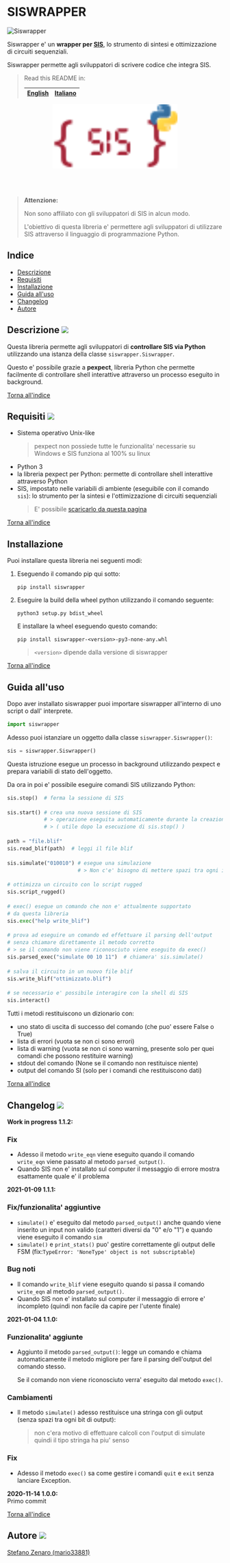 # SISWRAPPER

![Siswrapper](https://github.com/mario33881/siswrapper/workflows/Siswrapper/badge.svg)

Siswrapper e' un **wrapper per [SIS](https://jackhack96.github.io/logic-synthesis/sis.html)**, lo strumento di sintesi e ottimizzazione di circuiti sequenziali.

Siswrapper permette agli sviluppatori di scrivere codice che integra SIS.

> Read this README in:
>
> |[English](../README.md)|[Italiano](readmes/README.it.md)|
> |-|-|

<p align="center">
    <img height="150px" alt="logo" src="../images/logo.svg">
</p>

<br>

<br>


> **Attenzione:**
>
> Non sono affiliato con gli sviluppatori di SIS in alcun modo.
>
> L'obiettivo di questa libreria e' permettere agli sviluppatori di utilizzare SIS attraverso il linguaggio di programmazione Python.

## Indice
* [Descrizione](#descrizione)
* [Requisiti](#requisiti)
* [Installazione](#installazione)
* [Guida all'uso](#guida-alluso)
* [Changelog](#changelog)
* [Autore](#autore)

## Descrizione ![](https://i.imgur.com/wMdaLI0.png)
Questa libreria permette agli sviluppatori di
**controllare SIS via Python** utilizzando una istanza della classe ```siswrapper.Siswrapper```.

Questo e' possibile grazie a **pexpect**,
libreria Python che permette facilmente di controllare shell interattive
attraverso un processo eseguito in background.

[Torna all'indice](#indice)

## Requisiti ![](https://i.imgur.com/H3oBumq.png)
* Sistema operativo Unix-like
    > pexpect non possiede tutte le funzionalita' necessarie su Windows 
    > e SIS funziona al 100% su linux
* Python 3
* la libreria pexpect per Python: permette di controllare shell interattive attraverso Python
* SIS, impostato nelle variabili di ambiente (eseguibile con il comando ```sis```): lo strumento per la sintesi e l'ottimizzazione di circuiti sequenziali
    > E' possibile [scaricarlo da questa pagina](https://jackhack96.github.io/logic-synthesis/sis.html)

[Torna all'indice](#indice)

## Installazione
Puoi installare questa libreria nei seguenti modi:

1. Eseguendo il comando pip qui sotto:

    ```
    pip install siswrapper
    ```

2. Eseguire la build della wheel python utilizzando il comando seguente:

    ```
    python3 setup.py bdist_wheel
    ```

    E installare la wheel eseguendo questo comando:

    ```
    pip install siswrapper-<version>-py3-none-any.whl
    ```
    > ```<version>``` dipende dalla versione di siswrapper

[Torna all'indice](#indice)

## Guida all'uso
Dopo aver installato siswrapper puoi importare siswrapper
all'interno di uno script o dall' interprete.

```python
import siswrapper
```

Adesso puoi istanziare un oggetto dalla classe ```siswrapper.Siswrapper()```:

```python
sis = siswrapper.Siswrapper()
```
Questa istruzione esegue un processo in background utilizzando pexpect
e prepara variabili di stato dell'oggetto.

Da ora in poi e' possibile eseguire comandi SIS utilizzando Python:

```python
sis.stop()  # ferma la sessione di SIS

sis.start() # crea una nuova sessione di SIS
            # > operazione eseguita automaticamente durante la creazione della instanza 
            # > ( utile dopo la esecuzione di sis.stop() )

path = "file.blif"
sis.read_blif(path)  # leggi il file blif

sis.simulate("010010") # esegue una simulazione
                       # > Non c'e' bisogno di mettere spazi tra ogni input come su SIS!!

# ottimizza un circuito con lo script rugged
sis.script_rugged()

# exec() esegue un comando che non e' attualmente supportato
# da questa libreria
sis.exec("help write_blif")

# prova ad eseguire un comando ed effettuare il parsing dell'output
# senza chiamare direttamente il metodo corretto
# > se il comando non viene riconosciuto viene eseguito da exec()
sis.parsed_exec("simulate 00 10 11")  # chiamera' sis.simulate()

# salva il circuito in un nuovo file blif
sis.write_blif("ottimizzato.blif")

# se necessario e' possibile interagire con la shell di SIS
sis.interact()
```

Tutti i metodi restituiscono un dizionario con:
* uno stato di uscita di successo del comando (che puo' essere False o True)
* lista di errori (vuota se non ci sono errori)
* lista di warning (vuota se non ci sono warning, presente solo per quei comandi che possono restituire warning)
* stdout del comando (None se il comando non restituisce niente)
* output del comando SI (solo per i comandi che restituiscono dati)

[Torna all'indice](#indice)

## Changelog ![](https://i.imgur.com/SDKHpak.png)
**Work in progress 1.1.2:** <br>
### Fix
* Adesso il metodo ```write_eqn``` viene eseguito quando il comando ```write_eqn``` viene passato al metodo ```parsed_output()```.
* Quando SIS non e' installato sul computer il messaggio di errore mostra esattamente quale e' il problema

**2021-01-09 1.1.1:** <br>
### Fix/funzionalita' aggiuntive
* ```simulate()``` e' eseguito dal metodo ```parsed_output()```
anche quando viene inserito un input non valido (caratteri diversi da "0" e/o "1")
e quando viene eseguito il comando ```sim```
* ```simulate()``` e ```print_stats()``` puo' gestire correttamente gli output delle FSM (fix:```TypeError: 'NoneType' object is not subscriptable```)

### Bug noti
* Il comando ```write_blif``` viene eseguito quando si passa il comando ```write_eqn``` al metodo ```parsed_output()```.
* Quando SIS non e' installato sul computer il messaggio di errore e' incompleto (quindi non facile da capire per l'utente finale)

**2021-01-04 1.1.0:** <br>
### Funzionalita' aggiunte
* Aggiunto il metodo ```parsed_output()```:
  legge un comando e chiama automaticamente il metodo migliore 
  per fare il parsing dell'output del comando stesso.
  
  Se il comando non viene riconosciuto verra' eseguito dal metodo ```exec()```.

### Cambiamenti
* Il metodo ```simulate()``` adesso restituisce una stringa con gli output (senza spazi tra ogni bit di output):
    > non c'era motivo di effettuare calcoli con l'output di simulate
    > quindi il tipo stringa ha piu' senso

### Fix
* Adesso il metodo ```exec()``` sa come gestire i comandi ```quit``` 
  e ```exit``` senza lanciare Exception.
  
**2020-11-14 1.0.0:** <br>
Primo commit

[Torna all'indice](#indice)

## Autore ![](https://i.imgur.com/ej4EVF6.png)
[Stefano Zenaro (mario33881)](https://github.com/mario33881)
